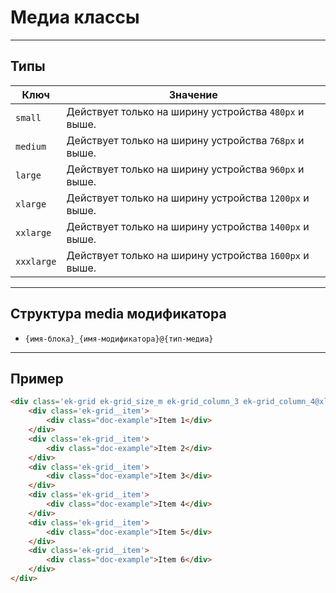 # Медиа классы

---

## Типы

|    Ключ    |                        Значение                        |
|------------|--------------------------------------------------------|
| `small`    | Действует только на ширину устройства `480px` и выше.  |
| `medium`   | Действует только на ширину устройства `768px` и выше.  |
| `large`    | Действует только на ширину устройства `960px` и выше.  |
| `xlarge`   | Действует только на ширину устройства `1200px` и выше. |
| `xxlarge`  | Действует только на ширину устройства `1400px` и выше. |
| `xxxlarge` | Действует только на ширину устройства `1600px` и выше. |

---

## Структура media модификатора

- `{имя-блока}_{имя-модификатора}@{тип-медиа}`

---

## Пример

``` html
<div class='ek-grid ek-grid_size_m ek-grid_column_3 ek-grid_column_4@xlarge ek-grid_column_5@xxlarge ek-grid_column_6@xxxlarge'>
    <div class='ek-grid__item'>
        <div class="doc-example">Item 1</div>
    </div>
    <div class='ek-grid__item'>
        <div class="doc-example">Item 2</div>
    </div>
    <div class='ek-grid__item'>
        <div class="doc-example">Item 3</div>
    </div>
    <div class='ek-grid__item'>
        <div class="doc-example">Item 4</div>
    </div>
    <div class='ek-grid__item'>
        <div class="doc-example">Item 5</div>
    </div>
    <div class='ek-grid__item'>
        <div class="doc-example">Item 6</div>
    </div>
</div>
```

